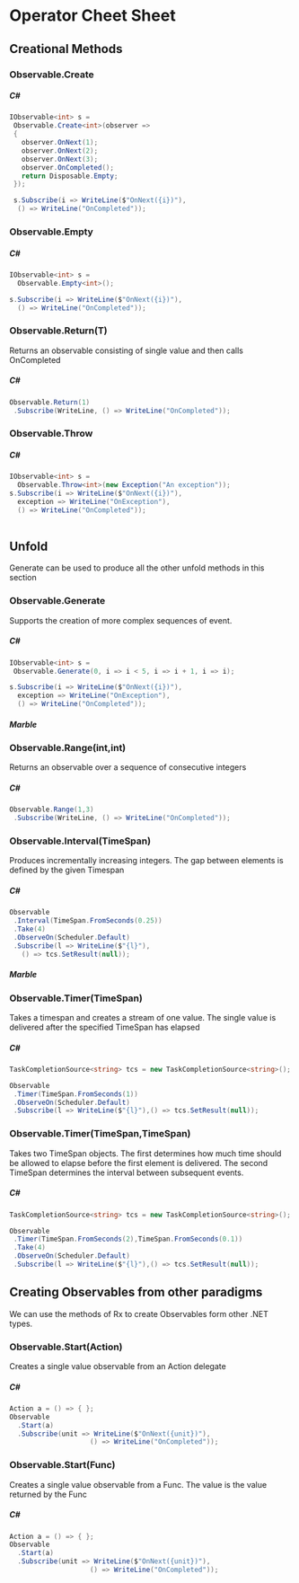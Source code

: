 ﻿# Operator Cheet Sheet

## Creational Methods

### Observable.Create
##### C#
```csharp
IObservable<int> s =
 Observable.Create<int>(observer =>
 {
   observer.OnNext(1);
   observer.OnNext(2);
   observer.OnNext(3);
   observer.OnCompleted();
   return Disposable.Empty;
 });

 s.Subscribe(i => WriteLine($"OnNext({i})"), 
  () => WriteLine("OnCompleted"));
```

### Observable.Empty
##### C#

```csharp
IObservable<int> s =
  Observable.Empty<int>();

s.Subscribe(i => WriteLine($"OnNext({i})"),
  () => WriteLine("OnCompleted"));
```
### Observable.Return(T)
Returns an observable consisting of single value and then calls OnCompleted
##### C#
```csharp
Observable.Return(1)
 .Subscribe(WriteLine, () => WriteLine("OnCompleted"));
```

### Observable.Throw
##### C#
```csharp
IObservable<int> s =
  Observable.Throw<int>(new Exception("An exception"));
s.Subscribe(i => WriteLine($"OnNext({i})"),
  exception => WriteLine("OnException"),
  () => WriteLine("OnCompleted"));
      
```
## Unfold
Generate can be used to produce all the other unfold methods in this section
### Observable.Generate
Supports the creation of more complex sequences of event. 
##### C#
```csharp
IObservable<int> s =
 Observable.Generate(0, i => i < 5, i => i + 1, i => i);

s.Subscribe(i => WriteLine($"OnNext({i})"),
  exception => WriteLine("OnException"),
  () => WriteLine("OnCompleted"));
```
##### Marble


### Observable.Range(int,int)
Returns an observable over a sequence of consecutive integers
##### C#
```csharp
Observable.Range(1,3)
 .Subscribe(WriteLine, () => WriteLine("OnCompleted"));
```

### Observable.Interval(TimeSpan)
Produces incrementally increasing integers. The gap between elements is defined by the given Timespan

##### C#
```csharp
Observable
 .Interval(TimeSpan.FromSeconds(0.25))
 .Take(4)
 .ObserveOn(Scheduler.Default)
 .Subscribe(l => WriteLine($"{l}"),
   () => tcs.SetResult(null));
```

##### Marble


### Observable.Timer(TimeSpan)
Takes a timespan and creates a stream of one value. The single value is delivered after the specified TimeSpan has elapsed

##### C#
```csharp
TaskCompletionSource<string> tcs = new TaskCompletionSource<string>();

Observable
 .Timer(TimeSpan.FromSeconds(1))
 .ObserveOn(Scheduler.Default)
 .Subscribe(l => WriteLine($"{l}"),() => tcs.SetResult(null));

```

### Observable.Timer(TimeSpan,TimeSpan)
Takes two TimeSpan objects. The first determines how much time should be allowed to elapse before the first element is delivered. The second TimeSpan determines the interval between subsequent events. 
##### C#
```csharp
TaskCompletionSource<string> tcs = new TaskCompletionSource<string>();

Observable
 .Timer(TimeSpan.FromSeconds(2),TimeSpan.FromSeconds(0.1))
 .Take(4)
 .ObserveOn(Scheduler.Default)
 .Subscribe(l => WriteLine($"{l}"),() => tcs.SetResult(null));

```

## Creating Observables from other paradigms
We can use the methods of Rx to create Observables form other .NET types. 
### Observable.Start(Action)
Creates a single value observable from an Action delegate
##### C#
```csharp
Action a = () => { };
Observable
  .Start(a)
  .Subscribe(unit => WriteLine($"OnNext({unit})"),
                    () => WriteLine("OnCompleted"));

```

### Observable.Start(Func<T>)
Creates a single value observable from a Func<T>. The value is the value returned by the Func<T>
##### C#
```csharp
Action a = () => { };
Observable
  .Start(a)
  .Subscribe(unit => WriteLine($"OnNext({unit})"),
                    () => WriteLine("OnCompleted"));

```
